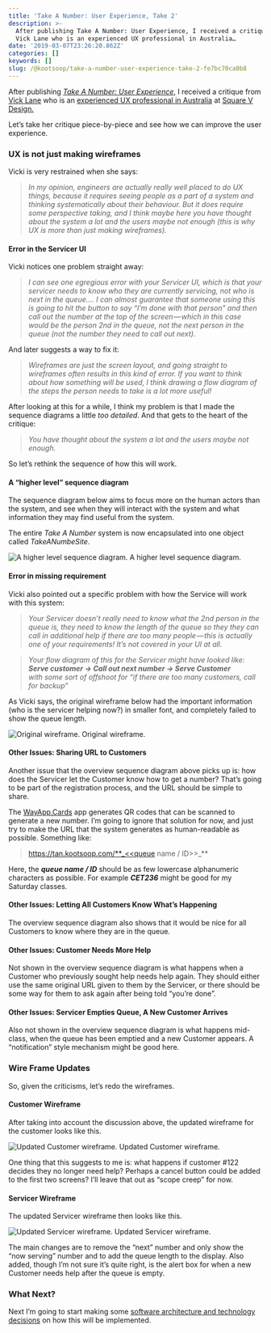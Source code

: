 ```yaml
---
title: 'Take A Number: User Experience, Take 2'
description: >-
  After publishing Take A Number: User Experience, I received a critique from
  Vick Lane who is an experienced UX professional in Australia…
date: '2019-03-07T23:26:20.862Z'
categories: []
keywords: []
slug: /@kootsoop/take-a-number-user-experience-take-2-fe7bc70ca0b8
---
```


After publishing [_Take A Number: User Experience_](https://kootsoop.github.io/@kootsoop-take-a-number-user-experience-30195b0e78f8), I received a critique from [Vick Lane](https://www.linkedin.com/in/vickilane/) who is an [experienced UX professional in Australia](http://www.uxaustralia.com.au/conferences/uxaustralia-2018/speaker/vicki-lane-2018/) at [Square V Design.](http://www.squarevdesign.com/)

Let’s take her critique piece-by-piece and see how we can improve the user experience.

### UX is not just making wireframes

Vicki is very restrained when she says:

> _In my opinion, engineers are actually really well placed to do UX things, because it requires seeing people as a part of a system and thinking systematically about their behaviour. But it does require some perspective taking, and I think maybe here you have thought about the system a lot and the users maybe not enough (this is why UX is more than just making wireframes)._

#### Error in the Servicer UI

Vicki notices one problem straight away:

> _I can see one egregious error with your Servicer UI, which is that your servicer needs to know who they are currently servicing, not who is next in the queue…. I can almost guarantee that someone using this is going to hit the button to say “I’m done with that person” and then call out the number at the top of the screen — which in this case would be the person 2nd in the queue, not the next person in the queue (not the number they need to call out next)._

And later suggests a way to fix it:

> _Wireframes are just the screen layout, and going straight to wireframes often results in this kind of error. If you want to think about how something will be used, I think drawing a flow diagram of the steps the person needs to take is a lot more useful!_

After looking at this for a while, I think my problem is that I made the sequence diagrams a little _too_ _detailed_. And that gets to the heart of the critique:

> _You have thought about the system a lot and the users maybe not enough._

So let’s rethink the sequence of how this will work.

#### A “higher level” sequence diagram

The sequence diagram below aims to focus more on the human actors than the system, and see when they will interact with the system and what information they may find useful from the system.

The entire _Take A Number_ system is now encapsulated into one object called _TakeANumbeSite_.

![A higher level sequence diagram.](https://kootsoop.github.io/images/1_*7yRuZYjcYOG17oqhQUBKcw.png)
A higher level sequence diagram.

#### Error in missing requirement

Vicki also pointed out a specific problem with how the Service will work with this system:

> _Your Servicer doesn’t really need to know what the 2nd person in the queue is, they need to know the length of the queue so they they can call in additional help if there are too many people — this is actually one of your requirements! It’s not covered in your UI at all._

> _Your flow diagram of this for the Servicer might have looked like:  
> _**Serve customer -> Call out next number -> Serve Customer**_  
> with some sort of offshoot for “if there are too many customers, call for backup”_

As Vicki says, the original wireframe below had the important information (who is the servicer helping now?) in smaller font, and completely failed to show the queue length.

![Original wireframe.](https://kootsoop.github.io/images/1_*nTEJtMCbU8Wa2poRUL-HUw.png)
Original wireframe.

#### Other Issues: Sharing URL to Customers

Another issue that the overview sequence diagram above picks up is: how does the Servicer let the Customer know how to get a number? That’s going to be part of the registration process, and the URL should be simple to share.

The [WayApp.Cards](https://wayapp.cards/) app generates QR codes that can be scanned to generate a new number. I’m going to ignore that solution for now, and just try to make the URL that the system generates as human-readable as possible. Something like:

> https://tan.kootsoop.com/**_<<queue name / ID>>_**

Here, the **_queue name / ID_** should be as few lowercase alphanumeric characters as possible. For example **_CET236_** might be good for my Saturday classes.

#### Other Issues: Letting All Customers Know What’s Happening

The overview sequence diagram also shows that it would be nice for all Customers to know where they are in the queue.

#### Other Issues: Customer Needs More Help

Not shown in the overview sequence diagram is what happens when a Customer who previously sought help needs help again. They should either use the same original URL given to them by the Servicer, or there should be some way for them to ask again after being told “you’re done”.

#### Other Issues: Servicer Empties Queue, A New Customer Arrives

Also not shown in the overview sequence diagram is what happens mid-class, when the queue has been emptied and a new Customer appears. A “notification” style mechanism might be good here.

### Wire Frame Updates

So, given the criticisms, let’s redo the wireframes.

#### Customer Wireframe

After taking into account the discussion above, the updated wireframe for the customer looks like this.

![Updated Customer wireframe.](https://kootsoop.github.io/images/1_*Vr8vyr17YmW4gvT5n-L6Xw.png)
Updated Customer wireframe.

One thing that this suggests to me is: what happens if customer #122 decides they no longer need help? Perhaps a cancel button could be added to the first two screens? I’ll leave that out as “scope creep” for now.

#### Servicer Wireframe

The updated Servicer wireframe then looks like this.

![Updated Servicer wireframe.](https://kootsoop.github.io/images/1_*QlOiI_jfu2X8BRqKv8V1FA.png)
Updated Servicer wireframe.

The main changes are to remove the “next” number and only show the “now serving” number and to add the queue length to the display. Also added, though I’m not sure it’s quite right, is the alert box for when a new Customer needs help after the queue is empty.

### What Next?

Next I’m going to start making some [software architecture and technology decisions](https://kootsoop.github.io/@kootsoop-take-a-number-technology-selection-918c7eccc4b4) on how this will be implemented.
